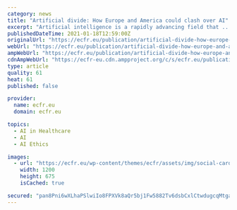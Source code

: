 ```yaml
---
category: news
title: "Artificial divide: How Europe and America could clash over AI"
excerpt: "Artificial intelligence is a rapidly advancing field that ... as well as support activities such as financial management, personnel services, and health care. AI helps make these services more efficient and cost-effective; for example, predictive ..."
publishedDateTime: 2021-01-18T12:59:00Z
originalUrl: "https://ecfr.eu/publication/artificial-divide-how-europe-and-america-could-clash-over-ai/"
webUrl: "https://ecfr.eu/publication/artificial-divide-how-europe-and-america-could-clash-over-ai/"
ampWebUrl: "https://ecfr.eu/publication/artificial-divide-how-europe-and-america-could-clash-over-ai/?amp"
cdnAmpWebUrl: "https://ecfr-eu.cdn.ampproject.org/c/s/ecfr.eu/publication/artificial-divide-how-europe-and-america-could-clash-over-ai/?amp"
type: article
quality: 61
heat: 61
published: false

provider:
  name: ecfr.eu
  domain: ecfr.eu

topics:
  - AI in Healthcare
  - AI
  - AI Ethics

images:
  - url: "https://ecfr.eu/wp-content/themes/ecfr/assets/img/social-card.png"
    width: 1200
    height: 675
    isCached: true

secured: "pan8Pni6wXLhaPSlwiIo8FPXVk8aQr5bj1Fw5882Tv6dsbCxlCtwdugcqMtgab7P7dGIKm7onl/8YMMOCS1164S3yW3CbSP2QBXMY+hYDezU1hDXbp+dWfT4xt53KI/J3jTXhukDzTgZeBVkMgvaVO+Im0xuLL5uHj7lh1FRJZzEtU3NbOgKNHfjlFTI1Kx82f8LFuWxKADfKKrdpVhrW04qGgtPf6aIb3eVD+vhlFhVIVBdyFUF4LdTc46MRp/eXpvEcKcV7rtCDDc/F9bCBDHHR9TZ3T7Ns4Je6ZGyrTppWI4mnQWiU6v+faA8sYFofkRCFZAgL4MXCTUkqKCedHYQM/3ZinfAwd4j9h+C7tI=;WUveeerHn6Xp4327/Aw/hg=="
---
```


